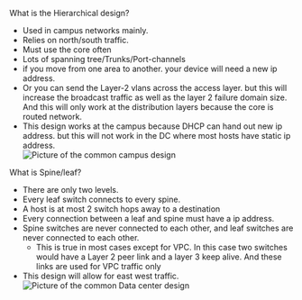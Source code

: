 What is the Hierarchical design?
- Used in campus networks mainly.
- Relies on north/south traffic.
- Must use the core often  
- Lots of spanning tree/Trunks/Port-channels
- if you move from one area to another. your device will need a new ip address.
- Or you can send the Layer-2 vlans across the access layer. but this will increase the broadcast traffic as well as the layer 2 failure domain size. And this will only work at the distribution layers because the core is routed network.
- This design works at the campus because DHCP can hand out new ip address. but this will not work in the DC where most hosts have static ip address.  
![Picture of the common campus design](../images/Hierarchical.png)


What is Spine/leaf?
- There are only two levels.
- Every leaf switch connects to every spine.
- A host is at most 2 switch hops away to a destination
- Every connection between a leaf and spine must have a ip address.
- Spine switches are never connected to each other, and leaf switches are never connected to each other. 
  - This is true in most cases except for VPC. In this case two switches would have a Layer 2 peer link and a layer 3 keep alive. And these links are used for VPC traffic only
- This design will allow for east west traffic.  
![Picture of the common Data center design](../images/Spine-Leaf.png)


